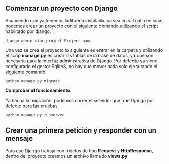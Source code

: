 ## Comenzar un proyecto con Django  

Asumiendo que ya tenemos la librería instalada, ya sea en virtual o en local, podemos crear un proyecto con el siguiente comando utilizando el script habilitado por django.  

    django-admin startproject Project_name

Una vez se crea el proyecto lo siguiente es entrar en la carpeta y utilizando el scrip **manage.py** es crear las tablas de la base de datos, ya que son necesaria para la interfaz administrativa de Django. Por defecto ya viene configurado el gestor Sqlite3, no hay que mover nada solo ejecutando el siguiente comando.  

    python manage.py migrate

**Comprobar el funcionamiento**  

Ya hecha la migración, podemos correr el servidor que trae Django por defecto para las pruebas.  

    python manage.py runserver


## Crear una primera petición y responder con un mensaje  

Para eso Django trabaja con objetos de tipo **Request** y **HttpResponse**, dentro del proyecto creamos un archivo llamado **views.py**  

